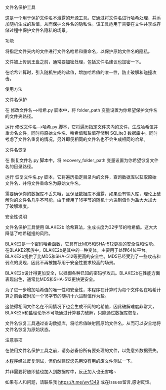 文件名保护工具

这是一个用于保护文件名不泄露的开源工具。它通过将文件名进行哈希处理，并添加随机生成的盐值，从而保护文件名的隐私性。该工具适用于需要在文件共享或存储过程中保护文件名隐私的场景。

功能

将指定文件夹内的文件进行文件名哈希和重命名，以保护原始文件名的隐私。

文件被上传到王盘之前，通常要加密处理，包括文件名建议也加密一下。

在哈希计算时，引入随机生成的盐值，增加哈希值的唯一性，防止破解和碰撞攻击。

使用方法

文件名保护

在 修改文件名-->哈希.py 脚本中，将 folder_path 变量设置为你希望保护文件名的文件夹路径。

运行 修改文件名-->哈希.py 脚本，它将遍历指定文件夹内的文件，生成哈希值并重命名文件，同时将原始文件名、哈希值和盐值存储到 SQLite3 数据库中。同时考虑了文件名重复的情况，另外即便相同的文件名也不会生成相同的哈希。

文件名恢复

在 恢复文件名.py 脚本中，将 recovery_folder_path 变量设置为你希望恢复文件名的目录路径。

运行 恢复文件名.py 脚本，它将遍历指定目录内的文件，查询数据库以获取原始文件名，并将文件重命名为原始文件名。

需要确保你的数据库不丢失哦，且保证数据库不泄露，如果没有输入库，理论上破解你的文件名几乎不可能，由于使用了16字节的随机十六进制值作为盐大大加大了破解难度。

安全性说明

文件名保护工具使用 BLAKE2b 哈希算法，生成长度为32字节的哈希值。这大大降低了哈希碰撞的风险。

BLAKE2是一个密码哈希函数，它具有比MD5和SHA-512更高的安全性和性能。在BLAKE2家族中，BLAKE2b是其中的一种变体，主要用于处理64位平台。BLAKE2b提供了比MD5和SHA-512等更高的安全性。MD5已经受到了一些攻击和弱点的发现，因此不再被推荐用于安全性要求较高的场景。

BLAKE2b设计得更加安全，以抵御各种已知的密码学攻击。BLAKE2b在性能方面表现出色，通常比MD5和SHA-512更快更安全。

为了进一步增加哈希值的唯一性和安全性，本程序在计算时为每个文件名在哈希计算之前会被附加一个16字节的随机十六进制值作为盐。

这使得相同文件名在不同情况下也会生成不同的哈希值，因此破解难度非常大，BLAKE2b和盐理论所不可能通过计算暴力破解，只能通过数据库恢复。

文件名恢复工具通过查询数据库，将哈希值映射回原始文件名，从而可以安全地将文件名恢复为原始状态。

注意事项

在使用文件名保护工具之前，请务必备份所有要处理的文件，以免意外数据丢失。

本程序经过反复测试，但仍然建议您先用没有用的废文件测试一下。

并非需要将随即盐也加入到数据库中，反正加入也无害咯~

如果有人和问题，请联系我 https://t.me/wyf349 或在Issues留言,感谢反馈。

